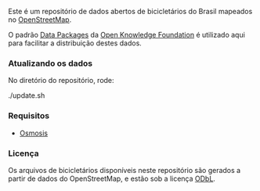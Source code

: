 Este é um repositório de dados abertos de bicicletários do Brasil mapeados no [OpenStreetMap](www.openstreetmap.org). 

O padrão [Data Packages](http://data.okfn.org/standards/data-package) da [Open Knowledge Foundation](http://br.okfn.org/) é utilizado aqui para facilitar a distribuição destes dados. 

### Atualizando os dados

No diretório do repositório, rode:

  ./update.sh

### Requisitos

* [Osmosis](http://wiki.openstreetmap.org/wiki/Osmosis)

### Licença

Os arquivos de bicicletários disponíveis neste repositório são gerados a partir de dados do OpenStreetMap, e estão sob a licença [ODbL](http://opendatacommons.org/licenses/odbl/summary).



